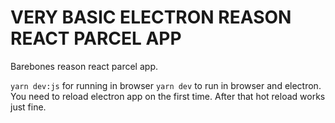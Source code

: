 # VERY BASIC ELECTRON REASON REACT PARCEL APP

Barebones reason react parcel app.

`yarn dev:js` for running in browser
`yarn dev` to run in browser and electron. You need to reload electron app on the first time. After that hot reload works just fine.
